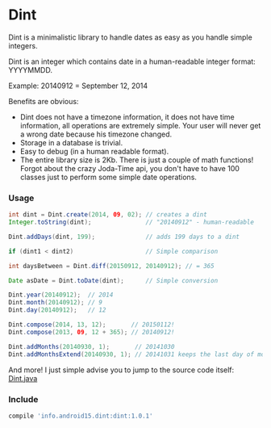 
# Dint

Dint is a minimalistic library to handle dates as easy as you handle simple integers.

Dint is an integer which contains date in a human-readable integer format: YYYYMMDD.

Example: 20140912 = September 12, 2014

Benefits are obvious:
* Dint does not have a timezone information, it does not have time information,
  all operations are extremely simple. Your user will never get a wrong date because
  his timezone changed.
* Storage in a database is trivial.
* Easy to debug (in a human readable format).
* The entire library size is 2Kb. There is just a couple of math functions!
  Forgot about the crazy Joda-Time api, you don't have to have 100 classes just to
  perform some simple date operations. 

### Usage

```java
int dint = Dint.create(2014, 09, 02); // creates a dint
Integer.toString(dint);               // "20140912" - human-readable

Dint.addDays(dint, 199);              // adds 199 days to a dint

if (dint1 < dint2)                    // Simple comparison

int daysBetween = Dint.diff(20150912, 20140912); // = 365

Date asDate = Dint.toDate(dint);      // Simple conversion

Dint.year(20140912);  // 2014
Dint.month(20140912); // 9
Dint.day(20140912);   // 12

Dint.compose(2014, 13, 12);       // 20150112!
Dint.compose(2013, 09, 12 + 365); // 20140912!

Dint.addMonths(20140930, 1);       // 20141030
Dint.addMonthsExtend(20140930, 1); // 20141031 keeps the last day of month!
```

And more! I just simple advise you to jump to the source code itself:
[Dint.java](https://github.com/konmik/dint/blob/master/dint/src/main/java/dint/Dint.java)

### Include

```groovy
compile 'info.android15.dint:dint:1.0.1'
```
